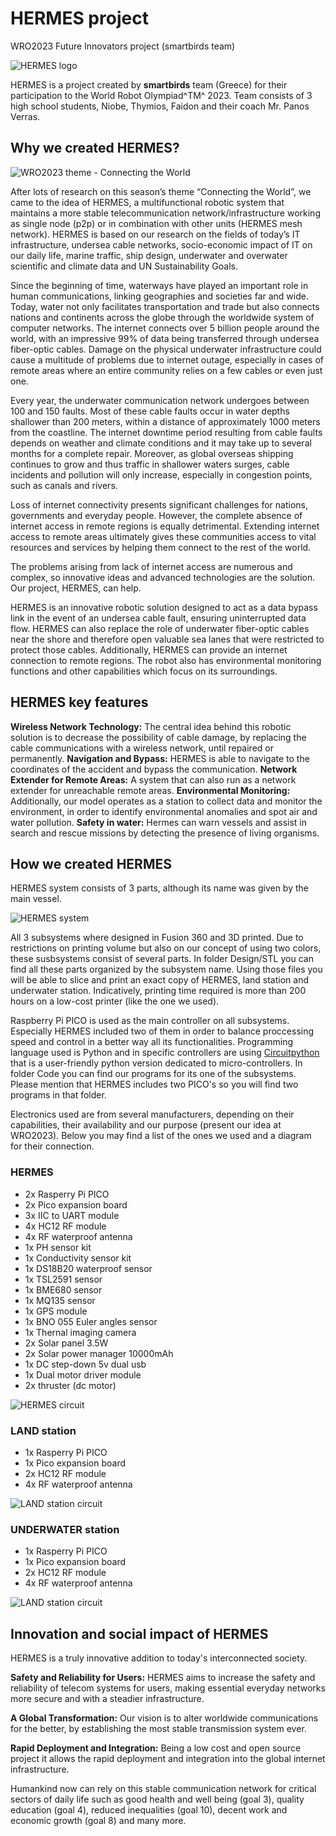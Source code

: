 # HERMES project
WRO2023 Future Innovators project (smartbirds team)

![HERMES logo](/images/HERMES-logo.png "HERMES logo")

HERMES is a project created by **smartbirds** team (Greece) for their participation to the World Robot Olympiad^TM^ 2023.
Team consists of 3 high school students, Niobe, Thymios, Faidon and their coach Mr. Panos Verras.

## Why we created HERMES?

![WRO2023 theme - Connecting the World](/images/CONNECTING-THE-WORLD-2023-01-3.png "WRO2023 theme - Connecting the World")

After lots of research on this season’s theme “Connecting the World”, we came to the idea of HERMES, a multifunctional robotic system that maintains a more stable telecommunication network/infrastructure working as single node (p2p) or in combination with other units (HERMES mesh network). HERMES is based on our research on the fields of today’s IT infrastructure, undersea cable networks, socio-economic impact of IT on our daily life, marine traffic, ship design, underwater and overwater scientific and climate data and UN Sustainability Goals.

Since the beginning of time, waterways have played an important role in human communications, linking geographies and societies far and wide. Today, water not only facilitates transportation and trade but also connects nations and continents across the globe through the worldwide system of computer networks. The internet connects over 5 billion people around the world, with an impressive 99% of data being transferred through undersea fiber-optic cables. Damage on the physical underwater infrastructure could cause a multitude of problems due to internet outage, especially in cases of remote areas where an entire community relies on a few cables or even just one.

Every year, the underwater communication network undergoes between 100 and 150 faults. Most of these cable faults occur in water depths shallower than 200 meters, within a distance of approximately 1000 meters from the coastline. The internet downtime period resulting from cable faults depends on weather and climate conditions and it may take up to several months for a complete repair. Moreover, as global overseas shipping continues to grow and thus traffic in shallower waters surges, cable incidents and pollution will only increase, especially in congestion points, such as canals and rivers.

Loss of internet connectivity presents significant challenges for nations, governments and everyday people. However, the complete absence of internet access in remote regions is equally detrimental. Extending internet access to remote areas ultimately gives these communities access to vital resources and services by helping them connect to the rest of the world.

The problems arising from lack of internet access are numerous and complex, so innovative ideas and advanced technologies are the solution. Our project, HERMES, can help.

HERMES is an innovative robotic solution designed to act as a data bypass link in the event of an undersea cable fault, ensuring uninterrupted data flow. HERMES can also replace the role of underwater fiber-optic cables near the shore and therefore open valuable sea lanes that were restricted to protect those cables. Additionally, HERMES can provide an internet connection to remote regions. The robot also has environmental monitoring functions and other capabilities which focus on its surroundings.

## HERMES key features

**Wireless Network Technology:** The central idea behind this robotic solution is to decrease the possibility of cable damage, by replacing the cable communications with a wireless network, until repaired or permanently.
**Navigation and Bypass:** HERMES is able to navigate to the coordinates of the accident and bypass the communication.
**Network Extender for Remote Areas:** A system that can also run as a network extender for unreachable remote areas.
**Environmental Monitoring:** Additionally, our model operates as a station to collect data and monitor the environment, in order to identify environmental anomalies and spot air and water pollution.
**Safety in water:** Hermes can warn vessels and assist in search and rescue missions by detecting the presence of living organisms.

## How we created HERMES
HERMES system consists of 3 parts, although its name was given by the main vessel. 

![HERMES system](/images/HERMES-system.png "HERMES system")

All 3 subsystems where designed in Fusion 360 and 3D printed. Due to restrictions on printing volume but also on our concept of using two colors, these susbsystems consist of several parts. In folder Design/STL you can find all these parts organized by the subsystem name. Using those files you will be able to slice and print an exact copy of HERMES, land station and underwater station. Indicatively, printing time required is more than 200 hours on a low-cost printer (like the one we used).

Raspberry Pi PICO is used as the main controller on all subsystems. Especially HERMES included two of them in order to balance proccessing speed and control in a better way all its functionalities. Programming language used is Python and in specific controllers are using [Circuitpython](https://circuitpython.org/) that is a user-friendly python version dedicated to micro-controllers. In folder Code you can find our programs for its one of the subsystems. Please mention that HERMES includes two PICO's so you will find two programs in that folder.

Electronics used are from several manufacturers, depending on their capabilities, their availability and our purpose (present our idea at WRO2023). Below you may find a list of the ones we used and a diagram for their connection.

### HERMES
- 2x Rasperry Pi PICO
- 2x Pico expansion board
- 3x IIC to UART module
- 4x HC12 RF module
- 4x RF waterproof antenna
- 1x PH sensor kit
- 1x Conductivity sensor kit
- 1x DS18B20 waterproof sensor
- 1x TSL2591 sensor
- 1x BME680 sensor
- 1x MQ135 sensor
- 1x GPS module
- 1x BNO 055 Euler angles sensor
- 1x Thernal imaging camera
- 2x Solar panel 3.5W
- 2x Solar power manager 10000mAh
- 1x DC step-down 5v dual usb
- 1x Dual motor driver module
- 2x thruster (dc motor)

![HERMES circuit](/images/HERMES-circuit.png "HERMES circuit")

### LAND station
- 1x Rasperry Pi PICO
- 1x Pico expansion board
- 2x HC12 RF module
- 4x RF waterproof antenna

![LAND station circuit](/images/STATION-circuit.png "LAND station circuit")

### UNDERWATER station
- 1x Rasperry Pi PICO
- 1x Pico expansion board
- 2x HC12 RF module
- 4x RF waterproof antenna

![LAND station circuit](/images/STATION-circuit.png "LAND station circuit")




## Innovation and social impact of HERMES
HERMES is a truly innovative addition to today's interconnected society. 

**Safety and Reliability for Users:** HERMES aims to increase the safety and reliability of telecom systems for users, making essential everyday networks more secure and with a steadier infrastructure.

**A Global Transformation:** Our vision is to alter worldwide communications for the better, by establishing the most stable transmission system ever. 

**Rapid Deployment and Integration:** Being a low cost and open source project it allows the rapid deployment and integration into the global internet infrastructure.


Humankind now can rely on this stable communication network for critical sectors of daily life such as good health and well being (goal 3), quality education (goal 4), reduced inequalities (goal 10), decent work and economic growth (goal 8) and many more.


